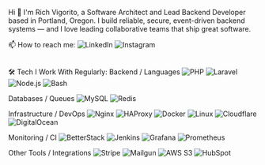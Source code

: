Hi 👋
I'm Rich Vigorito, a Software Architect and Lead Backend Developer based in Portland, Oregon.
I build reliable, secure, event-driven backend systems — and I love leading collaborative teams that ship great software.

📫 How to reach me:
<img alt="LinkedIn" src="https://img.shields.io/badge/linkedin-%230077B5.svg?&style=for-the-badge&logo=linkedin&logoColor=white" />
<img alt="Instagram" src="https://img.shields.io/badge/ig-%23E4405F.svg?style=for-the-badge&logo=Instagram&logoColor=white"/>

<br>
🛠️ Tech I Work With Regularly:
Backend / Languages <img alt="PHP" src="https://img.shields.io/badge/php-%23777BB4.svg?style=for-the-badge&logo=php&logoColor=white"/> <img alt="Laravel" src="https://img.shields.io/badge/laravel-%23FF2D20.svg?style=for-the-badge&logo=laravel&logoColor=white"/> <img alt="Node.js" src="https://img.shields.io/badge/node.js-%2343853D.svg?style=for-the-badge&logo=node.js&logoColor=white"/> <img alt="Bash" src="https://img.shields.io/badge/bash-%23121011.svg?style=for-the-badge&logo=gnu-bash&logoColor=white"/>

Databases / Queues <img alt="MySQL" src="https://img.shields.io/badge/mysql-%2300f.svg?style=for-the-badge&logo=mysql&logoColor=white"/> <img alt="Redis" src="https://img.shields.io/badge/redis-%23DC382D.svg?style=for-the-badge&logo=redis&logoColor=white"/>

Infrastructure / DevOps <img alt="Nginx" src="https://img.shields.io/badge/nginx-%23009639.svg?style=for-the-badge&logo=nginx&logoColor=white"/> <img alt="HAProxy" src="https://img.shields.io/badge/haproxy-000000.svg?style=for-the-badge&logo=haproxy&logoColor=white"/> <img alt="Docker" src="https://img.shields.io/badge/docker-%232496ED.svg?style=for-the-badge&logo=docker&logoColor=white"/> <img alt="Linux" src="https://img.shields.io/badge/Linux-FCC624?style=for-the-badge&logo=linux&logoColor=black"/> <img alt="Cloudflare" src="https://img.shields.io/badge/cloudflare-F38020?style=for-the-badge&logo=cloudflare&logoColor=white"/> <img alt="DigitalOcean" src="https://img.shields.io/badge/DigitalOcean-0080FF?style=for-the-badge&logo=digitalocean&logoColor=white"/>

Monitoring / CI <img alt="BetterStack" src="https://img.shields.io/badge/BetterStack-000000?style=for-the-badge&logoColor=white"/> <img alt="Jenkins" src="https://img.shields.io/badge/jenkins-%232C5263.svg?style=for-the-badge&logo=jenkins&logoColor=white"/> <img alt="Grafana" src="https://img.shields.io/badge/grafana-F46800?style=for-the-badge&logo=grafana&logoColor=white"/> <img alt="Prometheus" src="https://img.shields.io/badge/prometheus-E6522C?style=for-the-badge&logo=prometheus&logoColor=white"/>

Other Tools / Integrations <img alt="Stripe" src="https://img.shields.io/badge/stripe-008CDD?style=for-the-badge&logo=stripe&logoColor=white"/> <img alt="Mailgun" src="https://img.shields.io/badge/mailgun-1F3646?style=for-the-badge&logoColor=white"/> <img alt="AWS S3" src="https://img.shields.io/badge/aws_s3-232F3E?style=for-the-badge&logo=amazon-aws&logoColor=white"/> <img alt="HubSpot" src="https://img.shields.io/badge/hubspot-FF7A59?style=for-the-badge&logo=hubspot&logoColor=white"/>

<!--

https://github.com/Ileriayo/markdown-badges#programming-languages

## 📫 How to reach me: ...
[<img align="left" alt="linked-in" src="https://img.shields.io/badge/linkedin-%230077B5.svg?&style=for-the-badge&logo=linkedin&logoColor=white" />](https://www.linkedin.com/in/rich-vigorito-66122b2)

<!--
**richvigorito/richvigorito** is a ✨ _special_ ✨ repository because its `README.md` (this file) appears on your GitHub profile.

Here are some ideas to get you started:

- 🔭 I’m currently working on ...
- 🌱 I’m currently learning ...
- 👯 I’m looking to collaborate on ...
- 🤔 I’m looking for help with ...
- 💬 Ask me about ...
- 📫 How to reach me: ...
- ⚡ Fun fact: ...
-->
